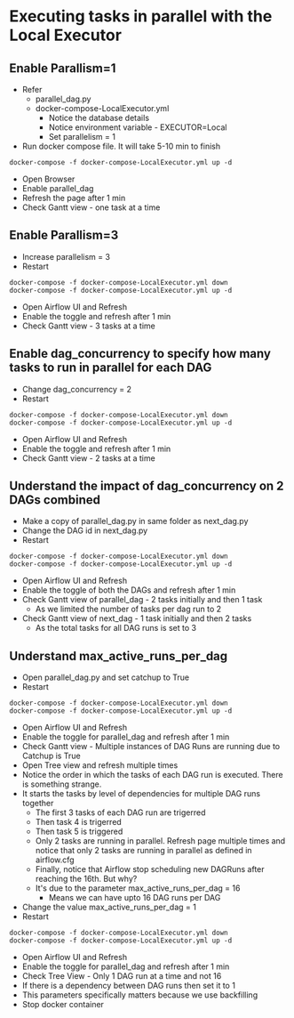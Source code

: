 # Executing tasks in parallel with the Local Executor
## Enable Parallism=1
- Refer
  - parallel_dag.py
  - docker-compose-LocalExecutor.yml
    - Notice the database details
    - Notice environment variable - EXECUTOR=Local
    - Set parallelism = 1
- Run docker compose file. It will take 5-10 min to finish

```
docker-compose -f docker-compose-LocalExecutor.yml up -d
```
- Open Browser
- Enable parallel_dag
- Refresh the page after 1 min
- Check Gantt view - one task at a time

## Enable Parallism=3
- Increase parallelism = 3
- Restart
```
docker-compose -f docker-compose-LocalExecutor.yml down
docker-compose -f docker-compose-LocalExecutor.yml up -d
```

- Open Airflow UI and Refresh
- Enable the toggle and refresh after 1 min
- Check Gantt view - 3 tasks at a time

## Enable dag_concurrency to specify how many tasks to run in parallel for each DAG
- Change dag_concurrency = 2
- Restart
```
docker-compose -f docker-compose-LocalExecutor.yml down
docker-compose -f docker-compose-LocalExecutor.yml up -d
```
- Open Airflow UI and Refresh
- Enable the toggle and refresh after 1 min
- Check Gantt view - 2 tasks at a time

## Understand the impact of dag_concurrency on 2 DAGs combined
- Make a copy of parallel_dag.py in same folder as next_dag.py
- Change the DAG id in next_dag.py
- Restart
```
docker-compose -f docker-compose-LocalExecutor.yml down
docker-compose -f docker-compose-LocalExecutor.yml up -d
```
- Open Airflow UI and Refresh
- Enable the toggle of both the DAGs and refresh after 1 min
- Check Gantt view of parallel_dag - 2 tasks initially and then 1 task
  - As we limited the number of tasks per dag run to 2
- Check Gantt view of next_dag - 1 task initially and then 2 tasks
  - As the total tasks for all DAG runs is set to 3

## Understand max_active_runs_per_dag
- Open parallel_dag.py and set catchup to True
- Restart
```
docker-compose -f docker-compose-LocalExecutor.yml down
docker-compose -f docker-compose-LocalExecutor.yml up -d
```
- Open Airflow UI and Refresh
- Enable the toggle for parallel_dag and refresh after 1 min
- Check Gantt view - Multiple instances of DAG Runs are running due to Catchup is True
- Open Tree view and refresh multiple times
- Notice the order in which the tasks of each DAG run is executed. There is something strange.
- It starts the tasks by level of dependencies for multiple DAG runs together
  - The first 3 tasks of each DAG run are trigerred
  - Then task 4 is trigerred
  - Then task 5 is triggered
  - Only 2 tasks are running in parallel. Refresh page multiple times and notice that only 2 tasks are running in parallel as defined in airflow.cfg
  - Finally, notice that Airflow stop scheduling new DAGRuns after reaching the 16th. But why?
  - It's due to the parameter max_active_runs_per_dag = 16
    - Means we can have upto 16 DAG runs per DAG
- Change the value max_active_runs_per_dag = 1
- Restart
```
docker-compose -f docker-compose-LocalExecutor.yml down
docker-compose -f docker-compose-LocalExecutor.yml up -d
```
- Open Airflow UI and Refresh
- Enable the toggle for parallel_dag and refresh after 1 min
- Check Tree View - Only 1 DAG run at a time and not 16
- If there is a dependency between DAG runs then set it to 1
- This parameters specifically matters because we use backfilling
- Stop docker container
